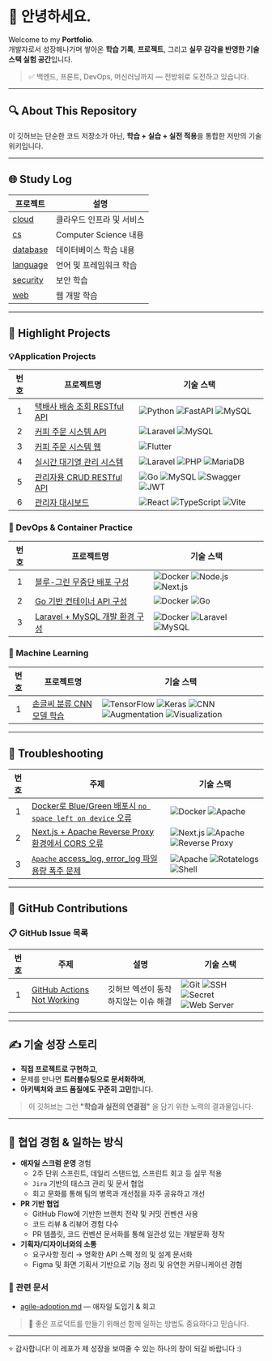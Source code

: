 # 👋 안녕하세요.

Welcome to my **Portfolio**.  
 개발자로서 성장해나가며 쌓아온 **학습 기록**, **프로젝트**, 그리고 **실무 감각을 반영한 기술 스택 실험 공간**입니다.

> ✅ 백엔드, 프론트, DevOps, 머신러닝까지 — 전방위로 도전하고 있습니다.

---

## 🔍 About This Repository

이 깃허브는 단순한 코드 저장소가 아닌, **학습 + 실습 + 실전 적용**을 통합한 저만의 기술 위키입니다.

---

## 🌐 Study Log

| 프로젝트 | 설명 |
|----------|------|
| [cloud](https://github.com/aquaheyday/study-log/tree/main/topics/cloud) | 클라우드 인프라 및 서비스 |
| [cs](https://github.com/aquaheyday/study-log/tree/main/topics/cs) | Computer Science 내용 |
| [database](https://github.com/aquaheyday/study-log/tree/main/topics/database) | 데이터베이스 학습 내용 |
| [language](https://github.com/aquaheyday/study-log/tree/main/topics/language) | 언어 및 프레임워크 학습  |
| [security](https://github.com/aquaheyday/study-log/tree/main/topics/security) | 보안 학습 |
| [web](https://github.com/aquaheyday/study-log/tree/main/topics/web) | 웹 개발 학습 | 

---

## 🚀 Highlight Projects

### 💡Application Projects

| 번호 | 프로젝트명 | 기술 스택 |
|:--:|----------|-----------|
| 1 | [택배사 배송 조회 RESTful API](https://github.com/aquaheyday/study-log/tree/main/projects/application/delivery-api-server) | ![Python](https://img.shields.io/badge/Python-3.10-blue?logo=python) ![FastAPI](https://img.shields.io/badge/FastAPI-0.68.x-009688?logo=fastapi&logoColor=white) ![MySQL](https://img.shields.io/badge/MySQL-8.0-4479A1?logo=mysql&logoColor=white) |
| 2  | [커피 주문 시스템 API](https://github.com/aquaheyday/study-log/tree/main/projects/application/menu-order-api) | ![Laravel](https://img.shields.io/badge/Laravel-10.x-FF2D20?logo=laravel&logoColor=white) ![MySQL](https://img.shields.io/badge/MySQL-8.0-4479A1?logo=mysql&logoColor=white) |
| 3 | [커피 주문 시스템 웹](https://github.com/aquaheyday/study-log/tree/main/projects/application/menu-order-web-front) | ![Flutter](https://img.shields.io/badge/Flutter-3.7.0-02569B?logo=flutter&logoColor=white) |
| 4 | [실시간 대기열 관리 시스템](https://github.com/aquaheyday/study-log/tree/main/projects/application/queue-ticket) | ![Laravel](https://img.shields.io/badge/Laravel-8.75-FF2D20?logo=laravel&logoColor=white) ![PHP](https://img.shields.io/badge/PHP-^8.0-777BB4?logo=php&logoColor=white) ![MariaDB](https://img.shields.io/badge/MariaDB-10.11.6-003545?logo=mariadb&logoColor=white) | 
| 5 | [관리자용 CRUD RESTful API](https://github.com/aquaheyday/study-log/tree/main/projects/application/restful-admin-crud) | ![Go](https://img.shields.io/badge/Go-1.22.0-00ADD8?logo=go&logoColor=white) ![MySQL](https://img.shields.io/badge/MySQL-1.8.1-4479A1?logo=mysql&logoColor=white) ![Swagger](https://img.shields.io/badge/Swagger-1.16.4-85EA2D?logo=swagger&logoColor=white) ![JWT](https://img.shields.io/badge/JWT-v5.2.1-000000?logo=jsonwebtokens&logoColor=white) |
| 6 | [관리자 대시보드](https://github.com/aquaheyday/study-log/tree/main/projects/application/vite-ts-scss-admin-dashboard) | ![React](https://img.shields.io/badge/React-18.3.1-61DAFB?logo=react&logoColor=white) ![TypeScript](https://img.shields.io/badge/TypeScript-5.7.3-3178C6?logo=typescript&logoColor=white) ![Vite](https://img.shields.io/badge/Vite-6.0.5-646CFF?logo=vite&logoColor=white) |

### 🐳 DevOps & Container Practice

| 번호 | 프로젝트명 | 기술 스택  |
|:--:|------|-----------|
| 1 | [블루-그린 무중단 배포 구성](https://github.com/aquaheyday/study-log/tree/main/projects/docker/nextjs-green-blue-deploy) | ![Docker](https://img.shields.io/badge/Docker-2496ED?logo=docker&logoColor=white) ![Node.js](https://img.shields.io/badge/Node.js-339933?logo=node.js&logoColor=white) ![Next.js](https://img.shields.io/badge/Next.js-000000?logo=next.js&logoColor=white) |
| 2 | [Go 기반 컨테이너 API 구성](https://github.com/aquaheyday/study-log/tree/main/projects/docker/golang-api)  | ![Docker](https://img.shields.io/badge/Docker-2496ED?logo=docker&logoColor=white) ![Go](https://img.shields.io/badge/Go-00ADD8?logo=go&logoColor=white) |
| 3 | [Laravel + MySQL 개발 환경 구성](https://github.com/aquaheyday/study-log/tree/main/projects/docker/laravel-mysql) | ![Docker](https://img.shields.io/badge/Docker-2496ED?logo=docker&logoColor=white) ![Laravel](https://img.shields.io/badge/Laravel-FF2D20?logo=laravel&logoColor=white) ![MySQL](https://img.shields.io/badge/MySQL-4479A1?logo=mysql&logoColor=white) |

### 🤖 Machine Learning

| 번호 | 프로젝트명 | 기술 스택 |
|:--:|----------|-----------|
| 1  | [손글씨 분류 CNN 모델 학습](https://github.com/aquaheyday/study-log/tree/main/projects/machine-learning/mnist_cnn_model) | ![TensorFlow](https://img.shields.io/badge/TensorFlow-FF6F00?logo=tensorflow&logoColor=white) ![Keras](https://img.shields.io/badge/Keras-D00000?logo=keras&logoColor=white) ![CNN](https://img.shields.io/badge/CNN-4B8BBE?logo=python&logoColor=white) ![Augmentation](https://img.shields.io/badge/Augmentation-9C27B0) ![Visualization](https://img.shields.io/badge/Visualization-03A9F4) |

---

## 🧯 Troubleshooting

| 번호 | 주제 | 기술 스택 |
|:--:|----------|-----------|
| 1 | [Docker로 Blue/Green 배포시 `no space left on device` 오류](https://github.com/aquaheyday/study-log/blob/main/troubleshooting/docker/docker-image-disk-full.md) | ![Docker](https://img.shields.io/badge/Docker-2496ED?logo=docker&logoColor=white) ![Apache](https://img.shields.io/badge/Apache-D22128?logo=apache&logoColor=white) |
| 2  | [Next.js + Apache Reverse Proxy 환경에서 CORS 오류](https://github.com/aquaheyday/study-log/blob/main/troubleshooting/nextjs/nextjs-api-cors-error.md) | ![Next.js](https://img.shields.io/badge/Next.js-000000?logo=nextdotjs&logoColor=white) ![Apache](https://img.shields.io/badge/Apache-D22128?logo=apache&logoColor=white) ![Reverse Proxy](https://img.shields.io/badge/Reverse%20Proxy-000000?logo=jsonwebtokens&logoColor=white) |
| 3 | [`Apache` access_log, error_log 파일 용량 폭주 문제](https://github.com/aquaheyday/study-log/blob/main/troubleshooting/apache/log-overgrowth-and-rotatelogs.md) | ![Apache](https://img.shields.io/badge/Apache-D22128?logo=apache&logoColor=white) ![Rotatelogs](https://img.shields.io/badge/Rotatelogs-000000?logo=jsonwebtokens&logoColor=white) ![Shell](https://img.shields.io/badge/Shell-89E051?logo=gnu-bash&logoColor=white) |

---

## 📝 GitHub Contributions

### 📋 GitHub Issue 목록

| 번호 | 주제 | 설명 | 기술 스택 |
|:--:|---|---|---|
| 1 | [GitHub Actions Not Working](https://github.com/aquaheyday/study-log/blob/main/contributions/issues/sanga-1-fix-github-action-not-working.md) | 깃허브 엑션이 동작하지않는 이슈 해결 | ![Git](https://img.shields.io/badge/Git-F05032?logo=git&logoColor=white) ![SSH](https://img.shields.io/badge/SSH-4D4D4D?logo=openssh&logoColor=white) ![Secret](https://img.shields.io/badge/Secret-8E44AD?logo=databricks&logoColor=white) ![Web Server](https://img.shields.io/badge/Web%20Server-2C3E50) |

---

## ✍ 기술 성장 스토리

- **직접 프로젝트로 구현하고**,  
- 문제를 만나면 **트러블슈팅으로 문서화하며**,  
- **아키텍처와 코드 품질에도 꾸준히 고민**합니다.

> 이 깃허브는 그런 **"학습과 실전의 연결점"** 을 담기 위한 노력의 결과물입니다.

---

## 🤝 협업 경험 & 일하는 방식

- **애자일 스크럼 운영** 경험
  - 2주 단위 스프린트, 데일리 스탠드업, 스프린트 회고 등 실무 적용
  - `Jira` 기반의 태스크 관리 및 문서 협업
  - 회고 문화를 통해 팀의 병목과 개선점을 자주 공유하고 개선
- **PR 기반 협업**
  - GitHub Flow에 기반한 브랜치 전략 및 커밋 컨벤션 사용
  - 코드 리뷰 & 리뷰어 경험 다수
  - PR 템플릿, 코드 컨벤션 문서화를 통해 일관성 있는 개발문화 정착
- **기획자/디자이너와의 소통**
  - 요구사항 정리 → 명확한 API 스펙 정의 및 설계 문서화
  - Figma 및 화면 기획서 기반으로 기능 정리 및 유연한 커뮤니케이션 경험

### 📂 관련 문서

- [agile-adoption.md](https://github.com/aquaheyday/reflection-log/tree/main/2025/agile-adoption.md) — 애자일 도입기 & 회고

> 💬 좋은 프로덕트를 만들기 위해선 함께 일하는 방법도 중요하다고 믿습니다.

---

⭐️ 감사합니다! 이 레포가 제 성장을 보여줄 수 있는 하나의 창이 되길 바랍니다 :)
